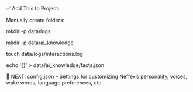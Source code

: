 ✅ Add This to Project:



Manually create folders:






mkdir -p data/logs




mkdir -p data/ai_knowledge




touch data/logs/interactions.log



echo '{}' > data/ai_knowledge/facts.json






🧩 NEXT: config.json – Settings for customizing Neffex’s personality, voices, wake words, language preferences, etc.
